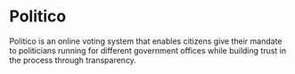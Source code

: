 # Politico
Politico is an online voting system that enables citizens give their mandate to politicians running for different government offices while building trust in the process through transparency.
